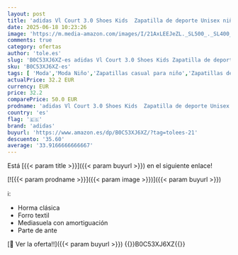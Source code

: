 ```yaml
---
layout: post
title: 'adidas Vl Court 3.0 Shoes Kids  Zapatilla de deporte Unisex niños  Green Off White Gold Metallic  39 1/3 EU'
date: 2025-06-18 10:23:26
image: 'https://m.media-amazon.com/images/I/21AxLEEJeZL._SL500_._SL400_.jpg'
comments: true
category: ofertas
author: 'tole.es'
slug: 'B0C53XJ6XZ-es adidas Vl Court 3.0 Shoes Kids Zapatilla de deporte Unisex...'
sku: 'B0C53XJ6XZ-es'
tags: [ 'Moda','Moda Niño','Zapatillas casual para niño','Zapatillas deportivas y de moda para niños','Zapatos de niño','adidas','zapatilla','🇪🇸', ]
actualPrice: 32.2 EUR
currency: EUR
price: 32.2
comparePrice: 50.0 EUR
prodname: 'adidas Vl Court 3.0 Shoes Kids  Zapatilla de deporte Unisex niños  Green Off White Gold Metallic  39 1/3 EU'
country: 'es'
flag: '🇪🇸'
brand: 'adidas'
buyurl: 'https://www.amazon.es/dp/B0C53XJ6XZ/?tag=tolees-21'
descuento: '35.60'
average: '33.9166666666667'
---
```


Está [{{< param title >}}]({{< param buyurl >}}) en el siguiente enlace!

[![{{< param prodname >}}]({{< param image >}})]({{< param buyurl >}})

ℹ️:

- Horma clásica
- Forro textil
- Mediasuela con amortiguación
- Parte de ante

[🛒 Ver la oferta!!]({{< param buyurl >}})
{{<world>}}B0C53XJ6XZ{{</world>}}
